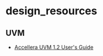 # design_resources

## UVM
* [Accellera UVM 1.2 User's Guide](https://www.accellera.org/images/downloads/standards/uvm/uvm_users_guide_1.2.pdf)
